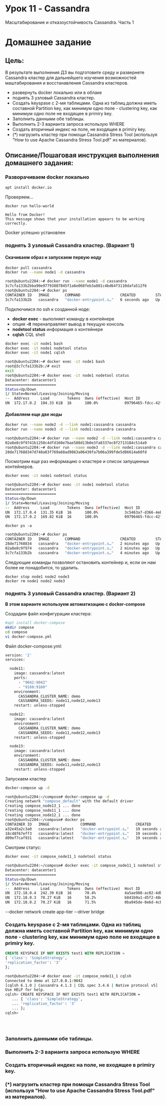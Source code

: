 # Урок 11 - Cassandra

Масштабирование и отказоустойчивость Cassandra. Часть 1

# Домашнее задание

## Цель:
В результате выполнения ДЗ вы подготовите среду и развернете Cassandra кластер для дальнейшего изучения возможностей маштабирования и восстанавления Cassandra кластеров.

- развернуть docker локально или в облаке
- поднять 3 узловый Cassandra кластер.
- Создать keyspase с 2-мя таблицами. Одна из таблиц должна иметь составной Partition key, как минимум одно поле - clustering key, как минимум одно поле не входящее в primiry key.
- Заполнить данными обе таблицы.
- Выполнить 2-3 варианта запроса использую WHERE
- Создать вторичный индекс на поле, не входящее в primiry key.
- (*) нагрузить кластер при помощи Cassandra Stress Tool (используя "How to use Apache Cassandra Stress Tool.pdf" из материалов).

## Описание/Пошаговая инструкция выполнения домашнего задания:

### Разворачиваем docker локально

```bash
apt install docker.io
```

Проверяем...

```bash
docker run hello-world
```

```
Hello from Docker!
This message shows that your installation appears to be working correctly.
```

Docker успешно установлен

### поднять 3 узловый Cassandra кластер. (Вариант 1)

#### Скачиваем образ и запускаем первую ноду
    
```bash
docker pull cassandra
docker run --name node1 -d cassandra
```

```bash
root@ubuntu2204:~# docker run --name node1 -d cassandra
3c7cfa133b2bba90e97793887845f1a6e068feb3a881c4bd64f3110dafa512f6
root@ubuntu2204:~# docker ps
CONTAINER ID   IMAGE       COMMAND                  CREATED         STATUS         PORTS                                         NAMES
3c7cfa133b2b   cassandra   "docker-entrypoint.s…"   6 seconds ago   Up 3 seconds   7000-7001/tcp, 7199/tcp, 9042/tcp, 9160/tcp   node1
```

Подключимся по ssh к созданной ноде:
- **docker exec** - выполняет команду в контейнере
- опция **-it** перенаправляет вывод в текущую консоль
- **nodetool status** информация о контейнере
- **cqlsh** CQL shell

```bash
docker exec -it node1 bash
docker exec -it node1 nodetool status
docker exec -it node1 cqlsh
```

```bash
root@ubuntu2204:~# docker exec -it node1 bash
root@3c7cfa133b2b:/# exit
exit
root@ubuntu2204:~# docker exec -it node1 nodetool status
Datacenter: datacenter1
=======================
Status=Up/Down
|/ State=Normal/Leaving/Joining/Moving
--  Address     Load        Tokens  Owns (effective)  Host ID                               Rack
UN  172.17.0.2  104.33 KiB  16      100.0%            09796465-fdcc-42f5-8eef-d5e20db963dc  rack1
```

#### Добавляем еще две ноды 

```bash
docker run --name node2 -d --link node1:cassandra cassandra
docker run --name node3 -d --link node1:cassandra cassandra
```

```bash
root@ubuntu2204:~# docker run --name node2 -d --link node1:cassandra cassandra
02a8e8c9f9741b1250c4dfd160e7bae580d13b0e3fa8337ec8f2713184c514a9
root@ubuntu2204:~# docker run --name node3 -d --link node1:cassandra cassandra
28de717688347d748a83f769a68ad9863a06430fa7b06a399fde5d86614a60fd
```

Посмотрим еще раз информацию о кластере и список запущенных контейнеров.

```bash
docker exec -it node1 nodetool status
```

```bash
root@ubuntu2204:~# docker exec -it node1 nodetool status
Datacenter: datacenter1
=======================
Status=Up/Down
|/ State=Normal/Leaving/Joining/Moving
--  Address     Load        Tokens  Owns (effective)  Host ID                               Rack
UN  172.17.0.4  131.35 KiB  16      100.0%            3c5463a7-d366-4ebc-949c-a4100ffcae35  rack1
UN  172.17.0.2  169.82 KiB  16      100.0%            09796465-fdcc-42f5-8eef-d5e20db963dc  rack1
```

    docker ps -a
    
```bash
root@ubuntu2204:~# docker ps
CONTAINER ID   IMAGE       COMMAND                  CREATED         STATUS         PORTS                                         NAMES
28de71768834   cassandra   "docker-entrypoint.s…"   2 minutes ago   Up 2 minutes   7000-7001/tcp, 7199/tcp, 9042/tcp, 9160/tcp   node3
02a8e8c9f974   cassandra   "docker-entrypoint.s…"   2 minutes ago   Up 2 minutes   7000-7001/tcp, 7199/tcp, 9042/tcp, 9160/tcp   node2
3c7cfa133b2b   cassandra   "docker-entrypoint.s…"   4 minutes ago   Up 4 minutes   7000-7001/tcp, 7199/tcp, 9042/tcp, 9160/tcp   node1
```

Следующие команды позволяют остановить контейнер и, если он нам более не понадобится, то удалить.

    docker stop node1 node2 node3
    docker rm node1 node2 node3

### поднять 3 узловый Cassandra кластер. (Вариант 2) 

**В этом варианте используем автоматизацию с docker-compose**

Создадим файл конфигурации кластера:

```bash
#apt install docker-compose
mkdir compose
cd compose
vi docker-compose.yml
```

Файл docker-compose.yml:

```bash
version: '2'
services:

  node11:
    image: cassandra:latest
    ports:
      - "9042:9042"
      - "9160:9160"
    environment:
      CASSANDRA_CLUSTER_NAME: demo
      CASSANDRA_SEEDS: node11,node12,node13
    restart: unless-stopped

  node12:
    image: cassandra:latest
    environment:
      CASSANDRA_CLUSTER_NAME: demo
      CASSANDRA_SEEDS: node11,node12,node13
    restart: unless-stopped

  node13:
    image: cassandra:latest
    environment:
      CASSANDRA_CLUSTER_NAME: demo
      CASSANDRA_SEEDS: node11,node12,node13
    restart: unless-stopped
```

Запускаем кластер

```bash
docker-compose up -d
```

```bash
root@ubuntu2204:~/compose# docker-compose up -d
Creating network "compose_default" with the default driver
Creating compose_node13_1 ... done
Creating compose_node11_1 ... done
Creating compose_node12_1 ... done
root@ubuntu2204:~/compose# docker ps
CONTAINER ID   IMAGE              COMMAND                  CREATED          STATUS          PORTS                                                                                                                      NAMES
a32e45a2c3a0   cassandra:latest   "docker-entrypoint.s…"   19 seconds ago   Up 12 seconds   7000-7001/tcp, 7199/tcp, 9042/tcp, 9160/tcp                                                                                compose_node13_1
18c48f67eff3   cassandra:latest   "docker-entrypoint.s…"   19 seconds ago   Up 12 seconds   7000-7001/tcp, 0.0.0.0:9042->9042/tcp, 7199/tcp, 0.0.0.0:9                                                 160->9160/tcp   compose_node11_1
d09ef7caf931   cassandra:latest   "docker-entrypoint.s…"   19 seconds ago   Up 12 seconds   7000-7001/tcp, 7199/tcp, 9042/tcp, 9160/tcp                                                                                compose_node12_1
```

Смотрим статус:

```bash
docker exec -it compose_node11_1 nodetool status
```

```bash
root@ubuntu2204:~/compose# docker exec -it compose_node11_1 nodetool status
Datacenter: datacenter1
=======================
Status=Up/Down
|/ State=Normal/Leaving/Joining/Moving
--  Address     Load        Tokens  Owns (effective)  Host ID                               Rack
UN  172.18.0.4  242.39 KiB  16      70.4%             4a5ae988-ac02-4db5-abd3-a9e5e5aa9def  rack1
UN  172.18.0.3  70.27 KiB   16      58.2%             b841b9a1-d5f2-48ee-bc0d-d4f1c948876b  rack1
UN  172.18.0.2  70.27 KiB   16      71.5%             0ba945de-0e6d-4cbe-92d7-bf3559922bed  rack1
```

--docker network create app-tier --driver bridge

### Создать keyspase с 2-мя таблицами. Одна из таблиц должна иметь составной Partition key, как минимум одно поле - clustering key, как минимум одно поле не входящее в primiry key.

```sql
CREATE KEYSPACE IF NOT EXISTS test1 WITH REPLICATION =
{ 'class': 'SimpleStrategy',
'replication_factor': '3'
};
```

```bash
root@ubuntu2204:~# docker exec -it compose_node11_1 cqlsh
Connected to demo at 127.0.0.1:9042
[cqlsh 6.1.0 | Cassandra 4.1.3 | CQL spec 3.4.6 | Native protocol v5]
Use HELP for help.
cqlsh> CREATE KEYSPACE IF NOT EXISTS test1 WITH REPLICATION =
   ... { 'class': 'SimpleStrategy',
   ... 'replication_factor': '3'
   ... };
cqlsh>
```

```bash
```

```bash
```

```bash
```

### Заполнить данными обе таблицы.

### Выполнить 2-3 варианта запроса использую WHERE

### Создать вторичный индекс на поле, не входящее в primiry key.

### (*) нагрузить кластер при помощи Cassandra Stress Tool (используя "How to use Apache Cassandra Stress Tool.pdf" из материалов).
